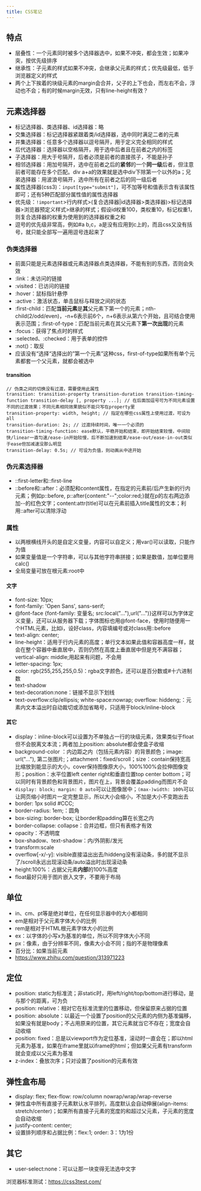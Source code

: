 ```yaml
---
title: CSS笔记
---
```


特点
----

* 层叠性：一个元素同时被多个选择器选中，如果不冲突，都会生效；如果冲突，按优先级排序
* 继承性：子元素的样式如果不冲突，会继承父元素的样式；优先级最低，低于浏览器定义的样式
* 两个上下挨着的块级元素的margin会合并，父子的上下也会，而左右不会，浮动也不会；有的时候margin无效，只有line-height有效？

元素选择器
----------

* 标记选择器、类选择器、id选择器：略
* 交集选择器：标记选择器紧跟着类/id选择器，选中同时满足二者的元素
* 并集选择器：任意多个选择器以逗号隔开，用于定义完全相同的样式
* 后代选择器：选择器以空格隔开，用于选中后者且在前者之内的标签
* 子选择器：用大于号隔开，后者必须是前者的直接孩子，不能是孙子
* 相邻选择器：用加号隔开，选中在前者之后的**紧邻**的一个**同一级**后者，但注意前者可能存在多个匹配。div a+a的效果就是选中div下除第一个以外的a；兄弟选择器：用波浪号隔开，选中所有在前者之后的同一级后者
* 属性选择器(css3)：`input[type="submit"]`，可不加等号和值表示含有该属性即可；还有5种匹配部分属性值的属性选择器
* 优先级：`!important`\>行内样式\>(复合选择器|id选择器\>类选择器)\>标记选择器\>浏览器预定义样式\>继承的样式；假设id权重100，类权重10，标记权重1，则复合选择器的权重为使用到的选择器权重之和
* 逗号的优先级非常高，例如\#a b,c，a是没有应用到c上的，而且css又没有括号，就只能全部写一遍用逗号连起来了

### 伪类选择器

* 前面只能是元素选择器或元素选择器点类选择器，不能有别的东西，否则会失效
* :link：未访问的链接
* :visited：已访问的链接
* :hover：鼠标指针悬停
* :active：激活状态，单击鼠标与释放之间的状态
* :first-child：匹配**当前元素**是**其**父元素下第一个的元素；nth-child(2/odd/even)，-n+6表示前6个，n+6表示从第六个开始，且可结合使用表示范围；:first-of-type：匹配当前元素在其父元素下**第一次出现**的元素
* :focus：获得了焦点时的样式
* :selected、:checked：用于表单的控件
* :not()：取反
* 应该没有“选择“选择出的”第一个元素”这种css，first-of-type如果所有单个元素都套一个父元素，就都会被选中

#### transition

```
// 伪类之间的切换没有过渡，需要使用此属性
transition: transition-property transition-duration transition-timing-function transition-delay [, property ...]; // 在后面加逗号可为不同元素设置不同的过渡效果；不同元素相同效果貌似不能只写在property里
transition-property: width, height; // 指定在哪些css属性上使用过渡，可设为all
transition-duration: 2s; // 过渡持续时间，唯一一个必须的
transition-timing-function: ease默认，平稳开始和结束，即开始结束较慢，中间较快/linear一直匀速/ease-in开始较慢，后不断加速到结束/ease-out/ease-in-out类似于ease但加减速没那么明显
transition-delay: 0.5s; // 可设为负值，则动画从中途开始
```

### 伪元素选择器

* ::first-letter和::first-line
* ::before和::after：必须配和content属性，在指定的元素前/后产生新的行内元素；例如p::before, p::after{content:"--";color:red;}就在p的左右两边添加--的红色文字；content:attr(title)可以在元素前插入title属性的文本；利用::after可以清除浮动

### 属性

* 以两根横线开头的是自定义变量，内容可以自定义；用var()可以读取，只能作为值
* 如果变量值是一个字符串，可以与其他字符串拼接；如果是数值，加单位要用calc()
* 全局变量可放在根元素:root中

#### 文字

* font-size: 10px;
* font-family: 'Open Sans', sans-serif;
* @font-face {font-family: 变量名; src:local("..."),url("...")}这样可以为字体定义变量，还可以从服务器下载；字体图标也用@font-face，使用时随便用一个HTML元素，比如i，设好class，内容填编号或对class用::before
* text-align: center;
* line-height：适用于行内元素的高度；单行文本如果此值和容器高度一样，就会在整个容器中垂直居中，否则仍然在高度上垂直居中但是充不满容器；vertical-align: middle;用起来有问题，不会用
* letter-spacing: 1px;
* color: rgb(255,255,255,0.5)：rgba文字颜色，还可以是百分数或\#十六进制数
* text-shadow
* text-decoration:none：链接不显示下划线
* text-overflow:clip/ellipsis; white-space:nowrap; overflow: hiddeng;：元素内文本溢出时自动裁切或添加省略号，只适用于block/inline-block

#### 其它

* display：inline-block可以设置为不单独占一行的块级元素，效果类似于float但不会脱离文本流；两者加上position: absolute都会使盒子收缩
* background-color ：内边距之内（包括元素内容）的背景颜色；image: url("..."), 第二张图片;；attachment：fixed/scroll；size：contain保持宽高比缩放到能显示的大小，cover保持图像原大小，100%100%会拉伸图像变形；position：水平位置left center right和垂直位置top center bottom；可以同时有背景颜色和背景图片，图片在上，背景会覆盖padding而图片不会
* `display: block; margin: 0 auto`可以让图像居中；`(max-)width: 100%`可以让网页缩小时图片一定完整显示，所以大小会缩小，不加是大小不变跑出去
* border: 1px solid \#CCC;
* border-radius: 1em;：圆角
* box-sizing: border-box; 让border和padding算在长宽之内
* border-collapse: collapse：合并边框，但只有表格才有效
* opacity：不透明度
* box-shadow、text-shadow：内/外阴影/发光
* transform:scale
* overflow[-x/-y]: visible直接溢出出去/hiddeng没有滚动条，多的就不显示了/scroll永远出现滚动条/auto溢出时出现滚动条
* height:100%：占据父元素**内部**的100%高度
* float最好只用于图片嵌入文字，不要用于布局

单位
----

* in、cm、pt等是绝对单位，在任何显示器中的大小都相同
* em是相对于父元素字体大小的比例
* rem是相对于HTML根元素字体大小的比例
* ex：以字体的小写x为基准的单位，所以不同字体大小不同
* px：像素，由于分辨率不同，像素大小会不同；指的不是物理像素
* 百分比：如果当前元素
* https://www.zhihu.com/question/313971223

定位
----

* position: static为标准流；非static时，用left/right/top/bottom进行移动，是与那个的距离，可为负
* position: relative：相对它在标准流里的位置移动，但保留原来占据的位置
* position: absolute：以最近一个设置了position的父元素的内侧为基准偏移，如果没有就是body；不占用原来的位置，其它元素就当它不存在；宽度会自动收缩
* position: fixed：总是以viewport作为定位基准，滚动时一直会在；即以html元素为基准，如果在iframe里就以iframe的html；但如果父元素有transform就会变成以父元素为基准
* z-index：叠放次序；只对设置了position的元素有效

弹性盒布局
----------

* display: flex; flex-flow: row/column nowrap/wrap/wrap-reverse
* 弹性盒中所有直接子元素默认水平排列，高度默认会自动伸展(align-items: stretch/center)；如果所有直接子元素的宽度的和超过父元素，子元素的宽度会自动收缩
* justify-content: center;
* 设置排列顺序和占据比例：flex:1; order: 3：1为1份

其它
----

* user-select:none：可以让那一块变得无法选中文字

浏览器标准测试：https://css3test.com/


